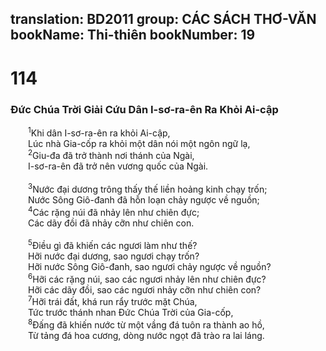 translation: BD2011
group: CÁC SÁCH THƠ-VĂN
bookName: Thi-thiên 
bookNumber: 19
-------

<div class="title"><h1>114</h1><h3>Ðức Chúa Trời Giải Cứu Dân I-sơ-ra-ên Ra Khỏi Ai-cập</h3></div>
<span class="verse thi_114_1">  <sup>1</sup>Khi dân I-sơ-ra-ên ra khỏi Ai-cập,<br/>  Lúc nhà Gia-cốp ra khỏi một dân nói một ngôn ngữ lạ,<br/></span>
<span class="verse thi_114_2">  <sup>2</sup>Giu-đa đã trở thành nơi thánh của Ngài,<br/>  I-sơ-ra-ên đã trở nên vương quốc của Ngài.<br/><br/></span>
<span class="verse thi_114_3">  <sup>3</sup>Nước đại dương trông thấy thế liền hoảng kinh chạy trốn;<br/>  Nước Sông Giô-đanh đã hỗn loạn chảy ngược về nguồn;<br/></span>
<span class="verse thi_114_4">  <sup>4</sup>Các rặng núi đã nhảy lên như chiên đực;<br/>  Các dãy đồi đã nhảy cỡn như chiên con.<br/><br/></span>
<span class="verse thi_114_5">  <sup>5</sup>Ðiều gì đã khiến các ngươi làm như thế?<br/>  Hỡi nước đại dương, sao ngươi chạy trốn?<br/>  Hỡi nước Sông Giô-đanh, sao ngươi chảy ngược về nguồn?<br/></span>
<span class="verse thi_114_6">  <sup>6</sup>Hỡi các rặng núi, sao các ngươi nhảy lên như chiên đực?<br/>  Hỡi các dãy đồi, sao các ngươi nhảy cỡn như chiên con?<br/></span>
<span class="verse thi_114_7">  <sup>7</sup>Hỡi trái đất, khá run rẩy trước mặt Chúa,<br/>  Tức trước thánh nhan Ðức Chúa Trời của Gia-cốp,<br/></span>
<span class="verse thi_114_8">  <sup>8</sup>Ðấng đã khiến nước từ một vầng đá tuôn ra thành ao hồ,<br/>  Từ tảng đá hoa cương, dòng nước ngọt đã trào ra lai láng.<br/></span>
